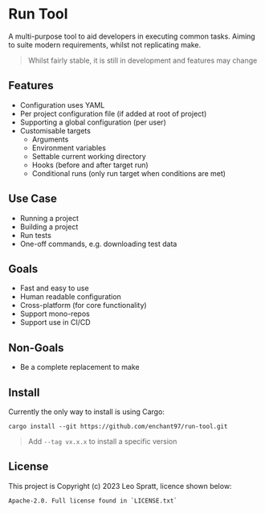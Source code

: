 # Run Tool
A multi-purpose tool to aid developers in executing common tasks. Aiming to suite modern requirements, whilst not replicating make.

> Whilst fairly stable, it is still in development and features may change


## Features
- Configuration uses YAML
- Per project configuration file (if added at root of project)
- Supporting a global configuration (per user)
- Customisable targets
    - Arguments
    - Environment variables
    - Settable current working directory
    - Hooks (before and after target run)
    - Conditional runs (only run target when conditions are met)


## Use Case
- Running a project
- Building a project
- Run tests
- One-off commands, e.g. downloading test data


## Goals
- Fast and easy to use
- Human readable configuration
- Cross-platform (for core functionality)
- Support mono-repos
- Support use in CI/CD


## Non-Goals
- Be a complete replacement to make


## Install
Currently the only way to install is using Cargo:

```
cargo install --git https://github.com/enchant97/run-tool.git
```

> Add `--tag vx.x.x` to install a specific version


## License
This project is Copyright (c) 2023 Leo Spratt, licence shown below:

    Apache-2.0. Full license found in `LICENSE.txt`
